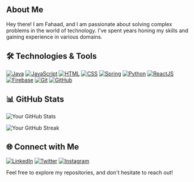 ## About Me

Hey there! I am Fahaad, and I am passionate about solving complex problems in the world of technology. I've spent years honing my skills and gaining experience in various domains.

## 🛠️ Technologies & Tools

[![Java](https://camo.githubusercontent.com/your-java-logo-link)](link-to-your-java-repo)
[![JavaScript](https://camo.githubusercontent.com/your-javascript-logo-link)](link-to-your-js-repo)
[![HTML](https://camo.githubusercontent.com/your-html-logo-link)](link-to-your-html-repo)
[![CSS](https://camo.githubusercontent.com/your-css-logo-link)](link-to-your-css-repo)
[![Spring](https://camo.githubusercontent.com/your-spring-logo-link)](link-to-your-spring-repo)
[![Python](https://camo.githubusercontent.com/your-python-logo-link)](link-to-your-python-repo)
[![ReactJS](https://camo.githubusercontent.com/your-react-logo-link)](link-to-your-react-repo)
[![Firebase](https://camo.githubusercontent.com/your-firebase-logo-link)](link-to-your-firebase-repo)
[![Git](https://camo.githubusercontent.com/your-git-logo-link)](link-to-your-git-repo)
[![GitHub](https://camo.githubusercontent.com/your-github-logo-link)](link-to-your-github-repo)


## 📊 GitHub Stats

![Your GitHub Stats](https://github-readme-stats.vercel.app/api?username=fahaad-abbadi&show_icons=true&theme=radical)

![Your GitHub Streak](https://github-readme-streak-stats.herokuapp.com/?user=fahaad-abbadi&theme=dark)

## 🌐 Connect with Me

[![LinkedIn](https://img.shields.io/badge/-LinkedIn-0077B5?style=flat&logo=linkedin&logoColor=white)](your-linkedin-profile)
[![Twitter](https://img.shields.io/badge/-Twitter-1DA1F2?style=flat&logo=twitter&logoColor=white)](your-twitter-profile)
[![Instagram](https://img.shields.io/badge/-Instagram-E4405F?style=flat&logo=instagram&logoColor=white)](your-instagram-profile)

Feel free to explore my repositories, and don't hesitate to reach out! 
